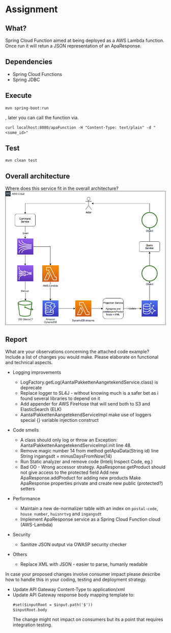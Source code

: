 # Assignment
## What?
Spring Cloud Function aimed at being deployed as a AWS Lambda function.
Once run it will retun a JSON representation of an ApaResponse.

## Dependencies
- Spring Cloud Functions
- Spring JDBC

## Execute
```
mvn spring-boot:run
```
, later you can call the function via.
```
curl localhost:8080/apaFunction -H "Content-Type: text/plain" -d "<some_id>"
```

## Test
```
mvn clean test
```

## Overall architecture
Where does this service fit in the overall architecture?
![pnlassigment.png](pnlassigment.png)


## Report
What are your observations concerning the attached code example? Include a list of changes you would make. Please elaborate on functional and technical aspects.

- Logging improvements
    - LogFactory.getLog(AantalPakkettenAangetekendService.class) is deprecate
    - Replace logger to SL4J - without knowing much is a safer bet as i found several libraries to depend on it
    - Add appender for AWS FireHose that will send both to S3 and ElasticSearch (ELK)
    - AantalPakkettenAangetekendServiceImpl make use of loggers special {} variable injection construct

- Code smells
    - A class should only log or throw an Exception: AantalPakkettenAangetekendServiceImpl.init line 48.
    - Remove magic number 14 from method getApaData(String id) line String ingangsdt = minusDaysFromNow(14)
    - Run Static analyzer and remove code (Intelij Inspect Code, eg.)
    - Bad OO - Wrong accessor strategy. 
      ApaResponse.getProduct should not give access to the protected field
      Add new ApaResponse.addProduct for adding new products
      Make ApaResponse properties private and create new public (protected?) setters

- Performance
    - Maintain a new de-normalizer table with an index on `postal-code`, `house number`, `huisnrtvg` and `ingangsdt`
    - Implement ApaResponse service as a Spring Cloud Function cloud (AWS-Lambda) 
      
- Security
    - Sanitize JSON output via OWASP security checker
      
- Others
    - Replace XML with JSON - easier to parse, humanly readable

In case your proposed changes involve consumer impact please describe how to handle this in your coding, testing and deployment strategy.

- Update API Gateway Content-Type to application/xml
- Update API Gateway response body mapping template to:
  ```
  #set($inputRoot = $input.path('$'))
  $inputRoot.body
  ```
  The change might not impact on consumers but its a point that requires integration testing.

